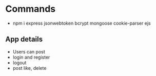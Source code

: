 # Commands
- npm i express jsonwebtoken bcrypt mongoose cookie-parser ejs

## App details
 - Users can post
 - login and register
 - logout
 - post like, delete